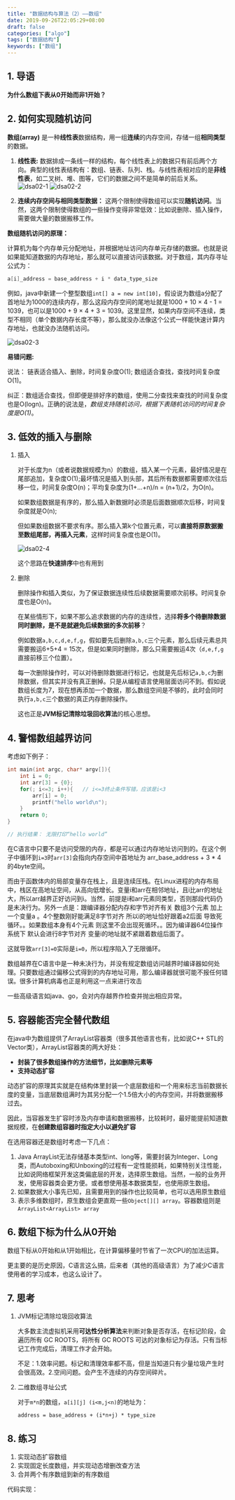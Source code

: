 ```yaml
---
title: "数据结构与算法（2）——数组"
date: 2019-09-26T22:05:29+08:00
draft: false
categories: ["algo"]
tags: ["数据结构"]
keywords: ["数组"]
---
```


## 1. 导语

**为什么数组下表从0开始而非1开始？**

## 2. 如何实现随机访问

**数组(array)** 是一种**线性表**数据结构，用一组**连续**的内存空间，存储一组**相同类型**的数据。

1. **线性表:** 数据排成一条线一样的结构，每个线性表上的数据只有前后两个方向。典型的线性表结构有：数组、链表、队列、栈。与线性表相对应的是**非线性表**，如二叉树、堆、图等，它们的数据之间不是简单的前后关系。
   ![dsa02-1](/images/dsa02-1.jpg)
   ![dsa02-2](/images/dsa02-2.jpg)

2. **连续内存空间与相同类型数据：** 这两个限制使得数组可以实现**随机访问**。当然，这两个限制使得数组的一些操作变得非常低效：比如说删除、插入操作，需要做大量的数据搬移工作。

**数组随机访问的原理：**

计算机为每个内存单元分配地址，并根据地址访问内存单元存储的数据。也就是说如果能知道数据的内存地址，那么就可以直接访问该数据。对于数组，其内存寻址公式为：

```go
a[i]_address = base_address + i * data_type_size
```

例如，java中新建一个整型数组`int[] a = new int[10]`，假设说为数组a分配了首地址为1000的连续内存，那么这段内存空间的尾地址就是1000 + 10 × 4 - 1 = 1039，也可以是1000 + 9 × 4 + 3 = 1039。这里显然，如果内存空间不连续，类型不相同（单个数据内存长度不等），那么就没办法像这个公式一样能快速计算内存地址，也就没办法随机访问。

![dsa02-3](/images/dsa02-3.jpg)

**易错问题:**

说法： 链表适合插入、删除，时间复杂度O(1); 数组适合查找，查找时间复杂度O(1)。

纠正：数组适合查找，但即便是排好序的数组，使用二分查找来查找的时间复杂度也是O(logn)。正确的说法是，*数组支持随机访问，根据下表随机访问的时间复杂度是O(1)*。

## 3. 低效的插入与删除

1. 插入

   对于长度为n（或者说数据规模为n）的数组，插入某一个元素，最好情况是在尾部追加，复杂度O(1);最坏情况是插入到头部，其后所有数据都需要顺次往后移一位，时间复杂度O(n)；平均复杂度为(1+...+n)/n = (n+1)/2，为O(n)。

   如果数组数据是有序的，那么插入新数据时必须是后面数据顺次后移，时间复杂度就是O(n);

   但如果数组数据不要求有序。那么插入第k个位置元素，可以**直接将原数据搬至数组尾部，再插入元素**，这样时间复杂度也是O(1)。

   ![dsa02-4](/images/dsa02-4.jpg)

   这个思路在**快速排序**中也有用到

2. 删除

   删除操作和插入类似，为了保证数据连续性后续数据需要顺次前移。时间复杂度也是O(n)。

   在某些情形下，如果不那么追求数据的内存的连续性，选择**将多个待删除数据同时删除，是不是就避免后续数据的多次前移**？

   例如数据`a,b,c,d,e,f,g`，假如要先后删除`a,b,c`三个元素，那么后续元素总共需要搬运6+5+4 = 15次，但是如果同时删除，那么只需要搬运4次（`d,e,f,g`直接前移三个位置）。

   每一次删除操作时，可以对待删除数据进行标记，也就是先后标记`a,b,c`为删除数据，但其实并没有真正删掉。只是从编程语言使用层面访问不到。假如说数组长度为7，现在想再添加一个数据，那么数组空间是不够的，此时会同时执行`a,b,c`三个数据的真正内存删除操作。

   这也正是**JVM标记清除垃圾回收算法**的核心思想。

## 4. 警惕数组越界访问

考虑如下例子：

```c
int main(int argc, char* argv[]){
    int i = 0;
    int arr[3] = {0};
    for(; i<=3; i++){   // i<=3终止条件写错，应该是i<3
        arr[i] = 0;
        printf("hello world\n");
    }
    return 0;
}

// 执行结果： 无限打印“hello world”
```

在C语言中只要不是访问受限的内存，都是可以通过内存地址访问到的。在这个例子中循环到`i=3`时`arr[3]`会指向内存空间中首地址为 arr_base_address + 3 * 4 的4byte空间。

而由于函数体内的局部变量存在栈上，且是连续压栈。在Linux进程的内存布局中，栈区在高地址空间，从高向低增长。变量i和arr在相邻地址，且i比arr的地址大，所以arr越界正好访问到i。当然，前提是i和arr元素同类型，否则那段代码仍是未决行为。另外一点是：跟编译器分配内存和字节对齐有关 数组3个元素 加上一个变量a 。4个整数刚好能满足8字节对齐 所以i的地址恰好跟着a2后面 导致死循环。。如果数组本身有4个元素 则这里不会出现死循环。。因为编译器64位操作系统下 默认会进行8字节对齐 变量i的地址就不紧跟着数组后面了。

这就导致`arr[3]=0`实际是`i=0`，所以程序陷入了无限循环。

数组越界在C语言中是一种未决行为，并没有规定数组访问越界时编译器如何处理。只要数组通过偏移公式得到的内存地址可用，那么编译器就很可能不报任何错误。很多计算机病毒也正是利用这一点来进行攻击

一些高级语言如java、go，会对内存越界作检查并抛出相应异常。

## 5. 容器能否完全替代数组

在java中为数组提供了ArrayList容器类（很多其他语言也有，比如说C++ STL的Vector类），ArrayList容器类的两大好处：

- **封装了很多数组操作的方法细节，比如删除元素等**
- **支持动态扩容**

动态扩容的原理其实就是在结构体里封装一个底层数组和一个用来标志当前数据长度的变量，当底层数组满时为其另分配一个1.5倍大小的内存空间，并将数据搬移过去。

因此，当容器发生扩容时涉及内存申请和数据搬移，比较耗时，最好能提前知道数据规模，在**创建数组容器时指定大小以避免扩容**

在选用容器还是数组时考虑一下几点：

1. Java ArrayList无法存储基本类型int、long等，需要封装为Integer、Long类，而Autoboxing和Unboxing的过程有一定性能损耗，如果特别关注性能，比如说网络框架开发这类偏底层的开发，选择原生数组。当然，一般的业务开发，使用容器类会更方便。或者想使用基本数据类型，也使用原生数组。
2. 如果数据大小事先已知，且需要用到的操作也比较简单，也可以选用原生数组
3. 表示多维数组时，原生数组会更直观一些`Object[][] array`。容器数组则是`ArrayList<ArrayList> array`

## 6. 数组下标为什么从0开始

数组下标从0开始和从1开始相比，在计算偏移量时节省了一次CPU的加法运算。

更主要的是历史原因，C语言这么搞，后来者（其他的高级语言）为了减少C语言使用者的学习成本，也这么设计了。

## 7. 思考

1. JVM标记清除垃圾回收算法

    大多数主流虚拟机采用**可达性分析算法**来判断对象是否存活，在标记阶段，会遍历所有 GC ROOTS，将所有 GC ROOTS 可达的对象标记为存活。只有当标记工作完成后，清理工作才会开始。

    不足：1.效率问题。标记和清理效率都不高，但是当知道只有少量垃圾产生时会很高效。2.空间问题。会产生不连续的内存空间碎片。

2. 二维数组寻址公式

    对于`m*n`的数组，`a[i][j] (i<m,j<n)`的地址为：

    `address = base_address + (i*n+j) * type_size`

## 8. 练习

1. 实现动态扩容数组
2. 实现固定长度数组，并实现动态增删改查方法
3. 合并两个有序数组到新的有序数组

代码实现：

```go

```